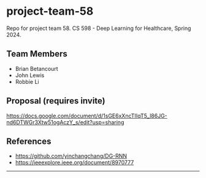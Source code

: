 # project-team-58
Repo for project team 58. CS 598 - Deep Learning for Healthcare, Spring 2024.

## Team Members
- Brian Betancourt
- John Lewis
- Robbie Li

## Proposal (requires invite)
https://docs.google.com/document/d/1sGE6xXncTIIqT5_l86JG-nd6DTWGr3Xtw51ogAczY_s/edit?usp=sharing


## References
- https://github.com/yinchangchang/DG-RNN
- https://ieeexplore.ieee.org/document/8970777

---